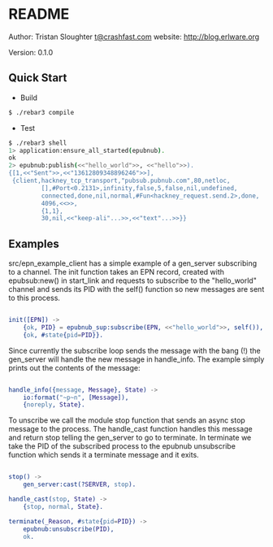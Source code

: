README
======
Author: Tristan Sloughter t@crashfast.com
website: http://blog.erlware.org

Version: 0.1.0

Quick Start
-----------

* Build

```bash
$ ./rebar3 compile
```

* Test

```bash
$ ./rebar3 shell
1> application:ensure_all_started(epubnub).
ok
2> epubnub:publish(<<"hello_world">>, <<"hello">>).
{[1,<<"Sent">>,<<"13612809348896246">>],
 {client,hackney_tcp_transport,"pubsub.pubnub.com",80,netloc,
         [],#Port<0.2131>,infinity,false,5,false,nil,undefined,
         connected,done,nil,normal,#Fun<hackney_request.send.2>,done,
         4096,<<>>,
         {1,1},
         30,nil,<<"keep-ali"...>>,<<"text"...>>}}
```

Examples
--------

src/epn_example_client has a simple example of a gen_server subscribing to a channel. The init function takes an EPN record,
created with epubsub:new() in start_link and requests to subscribe to the "hello_world" channel and sends its PID with the
self() function so new messages are sent to this process.

```erlang

init([EPN]) ->
    {ok, PID} = epubnub_sup:subscribe(EPN, <<"hello_world">>, self()),
    {ok, #state{pid=PID}}.

```

Since currently the subscribe loop sends the message with the bang (!) the gen_server will handle the new message in handle_info.
The example simply prints out the contents of the message:

```erlang

handle_info({message, Message}, State) ->
    io:format("~p~n", [Message]),
    {noreply, State}.

```

To unscribe we call the module stop function that sends an async stop message to the process. The handle_cast function handles this
message and return stop telling the gen_server to go to terminate. In terminate we take the PID of the subscribed process to the
epubnub unsubscribe function which sends it a terminate message and it exits.

```erlang

stop() ->
    gen_server:cast(?SERVER, stop).

handle_cast(stop, State) ->
    {stop, normal, State}.

terminate(_Reason, #state{pid=PID}) ->
    epubnub:unsubscribe(PID),
    ok.

```
